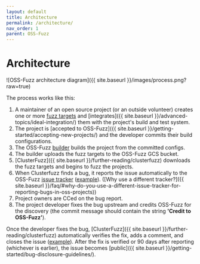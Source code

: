 ```yaml
---
layout: default
title: Architecture
permalink: /architecture/
nav_order: 1
parent: OSS-Fuzz
---
```


# Architecture
![OSS-Fuzz architecture diagram]({{ site.baseurl }}/images/process.png?raw=true)

The process works like this:

1. A maintainer of an open source project (or an outside volunteer) creates
one or more [fuzz targets](http://libfuzzer.info/#fuzz-target)
and [integrates]({{ site.baseurl }}/advanced-topics/ideal-integration/) them
with the project's build and test system.
1. The project is [accepted to OSS-Fuzz]({{ site.baseurl }}/getting-started/accepting-new-projects/) and the developer commits their build configurations.
1. The OSS-Fuzz [builder](https://jenkins.io) builds the project from the committed configs.
1. The builder uploads the fuzz targets to the OSS-Fuzz GCS bucket.
1. [ClusterFuzz]({{ site.baseurl }}/further-reading/clusterfuzz) downloads the fuzz targets and begins to fuzz the projects.
1. When Clusterfuzz finds a
  bug, it reports the issue automatically to the OSS-Fuzz
  [issue tracker](https://bugs.chromium.org/p/oss-fuzz/issues/list) 
  ([example](https://bugs.chromium.org/p/oss-fuzz/issues/detail?id=9)).
  ([Why use a different tracker?]({{ site.baseurl }}/faq/#why-do-you-use-a-different-issue-tracker-for-reporting-bugs-in-oss-projects))
1. Project owners are CCed on the bug report.
1. The project developer fixes the bug upstream and credits OSS-Fuzz for the
  discovery (the commit message should contain the string **'Credit to OSS-Fuzz'**).

Once the developer fixes the bug, [ClusterFuzz]({{ site.baseurl }}/further-reading/clusterfuzz) automatically
verifies the fix, adds a comment, and closes the issue ([example](https://bugs.chromium.org/p/oss-fuzz/issues/detail?id=53#c3)). After the fix is verified or 90 days after reporting (whichever is earlier), the issue becomes [public]({{ site.baseurl }}/getting-started/bug-disclosure-guidelines/).

